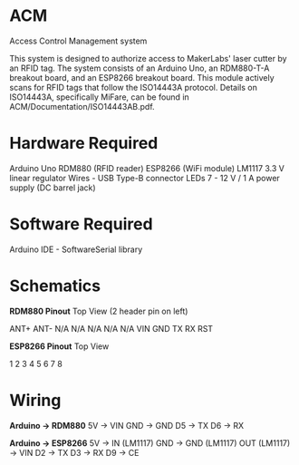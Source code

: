 # ACM
Access Control Management system

This system is designed to authorize access to MakerLabs' laser cutter by an RFID tag. The system consists of an Arduino Uno, an RDM880-T-A breakout board, and an ESP8266 breakout board. This module actively scans for RFID tags that follow the ISO14443A protocol. Details on ISO14443A, specifically MiFare, can be found in ACM/Documentation/ISO14443AB.pdf.


Hardware Required
======
Arduino Uno
RDM880 (RFID reader)
ESP8266 (WiFi module)
LM1117 3.3 V linear regulator
Wires
	- USB Type-B connector
LEDs
7 - 12 V / 1 A power supply (DC barrel jack)


Software Required
======
Arduino IDE
	- SoftwareSerial library

Schematics
===========
__RDM880 Pinout__
Top View (2 header pin on left)

ANT+ ANT-		N/A N/A N/A N/A N/A
				VIN	GND	TX 	RX	RST


__ESP8266 Pinout__
Top View

1	2	3	4
5	6	7	8


Wiring
=======
__Arduino -> RDM880__
5V -> VIN
GND -> GND
D5 -> TX
D6 -> RX

__Arduino -> ESP8266__
5V -> IN (LM1117)
GND -> GND (LM1117)
OUT (LM1117) -> VIN
D2 -> TX
D3 -> RX
D9 -> CE
